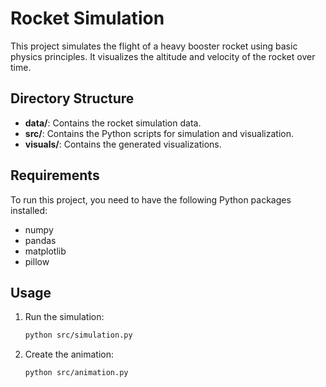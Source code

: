 # Rocket Simulation

This project simulates the flight of a heavy booster rocket using basic physics principles. It visualizes the altitude and velocity of the rocket over time.

## Directory Structure
- **data/**: Contains the rocket simulation data.
- **src/**: Contains the Python scripts for simulation and visualization.
- **visuals/**: Contains the generated visualizations.

## Requirements

To run this project, you need to have the following Python packages installed:

- numpy
- pandas
- matplotlib
- pillow

## Usage

1. Run the simulation:
   ```bash
   python src/simulation.py
   ```
   
2. Create the animation:
   ```bash
   python src/animation.py
   ```

